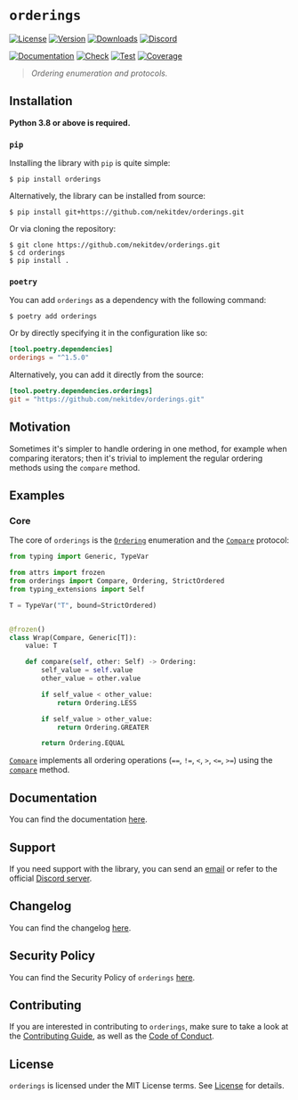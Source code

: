# `orderings`

[![License][License Badge]][License]
[![Version][Version Badge]][Package]
[![Downloads][Downloads Badge]][Package]
[![Discord][Discord Badge]][Discord]

[![Documentation][Documentation Badge]][Documentation]
[![Check][Check Badge]][Actions]
[![Test][Test Badge]][Actions]
[![Coverage][Coverage Badge]][Coverage]

> *Ordering enumeration and protocols.*

## Installation

**Python 3.8 or above is required.**

### `pip`

Installing the library with `pip` is quite simple:

```console
$ pip install orderings
```

Alternatively, the library can be installed from source:

```console
$ pip install git+https://github.com/nekitdev/orderings.git
```

Or via cloning the repository:

```console
$ git clone https://github.com/nekitdev/orderings.git
$ cd orderings
$ pip install .
```

### `poetry`

You can add `orderings` as a dependency with the following command:

```console
$ poetry add orderings
```

Or by directly specifying it in the configuration like so:

```toml
[tool.poetry.dependencies]
orderings = "^1.5.0"
```

Alternatively, you can add it directly from the source:

```toml
[tool.poetry.dependencies.orderings]
git = "https://github.com/nekitdev/orderings.git"
```

## Motivation

Sometimes it's simpler to handle ordering in one method, for example when comparing iterators;
then it's trivial to implement the regular ordering methods using the `compare` method.

## Examples

### Core

The core of `orderings` is the [`Ordering`][orderings.core.Ordering] enumeration
and the [`Compare`][orderings.core.Compare] protocol:

```python
from typing import Generic, TypeVar

from attrs import frozen
from orderings import Compare, Ordering, StrictOrdered
from typing_extensions import Self

T = TypeVar("T", bound=StrictOrdered)


@frozen()
class Wrap(Compare, Generic[T]):
    value: T

    def compare(self, other: Self) -> Ordering:
        self_value = self.value
        other_value = other.value

        if self_value < other_value:
            return Ordering.LESS

        if self_value > other_value:
            return Ordering.GREATER

        return Ordering.EQUAL
```

[`Compare`][orderings.core.Compare] implements all ordering operations
(`==`, `!=`, `<`, `>`, `<=`, `>=`) using the [`compare`][orderings.core.Compare.compare] method.

## Documentation

You can find the documentation [here][Documentation].

## Support

If you need support with the library, you can send an [email][Email]
or refer to the official [Discord server][Discord].

## Changelog

You can find the changelog [here][Changelog].

## Security Policy

You can find the Security Policy of `orderings` [here][Security].

## Contributing

If you are interested in contributing to `orderings`, make sure to take a look at the
[Contributing Guide][Contributing Guide], as well as the [Code of Conduct][Code of Conduct].

## License

`orderings` is licensed under the MIT License terms. See [License][License] for details.

[Email]: mailto:support@nekit.dev

[Discord]: https://nekit.dev/chat

[Actions]: https://github.com/nekitdev/orderings/actions

[Changelog]: https://github.com/nekitdev/orderings/blob/main/CHANGELOG.md
[Code of Conduct]: https://github.com/nekitdev/orderings/blob/main/CODE_OF_CONDUCT.md
[Contributing Guide]: https://github.com/nekitdev/orderings/blob/main/CONTRIBUTING.md
[Security]: https://github.com/nekitdev/orderings/blob/main/SECURITY.md

[License]: https://github.com/nekitdev/orderings/blob/main/LICENSE

[Package]: https://pypi.org/project/orderings
[Coverage]: https://codecov.io/gh/nekitdev/orderings
[Documentation]: https://nekitdev.github.io/orderings

[Discord Badge]: https://img.shields.io/discord/728012506899021874
[License Badge]: https://img.shields.io/pypi/l/orderings
[Version Badge]: https://img.shields.io/pypi/v/orderings
[Downloads Badge]: https://img.shields.io/pypi/dm/orderings

[Documentation Badge]: https://github.com/nekitdev/orderings/workflows/docs/badge.svg
[Check Badge]: https://github.com/nekitdev/orderings/workflows/check/badge.svg
[Test Badge]: https://github.com/nekitdev/orderings/workflows/test/badge.svg
[Coverage Badge]: https://codecov.io/gh/nekitdev/orderings/branch/main/graph/badge.svg

[orderings.core.Compare]: https://nekitdev.github.io/orderings/reference/core#orderings.core.Compare
[orderings.core.Compare.compare]: https://nekitdev.github.io/orderings/reference/core#orderings.core.Compare.compare
[orderings.core.Ordering]: https://nekitdev.github.io/orderings/reference/core#orderings.core.Ordering
